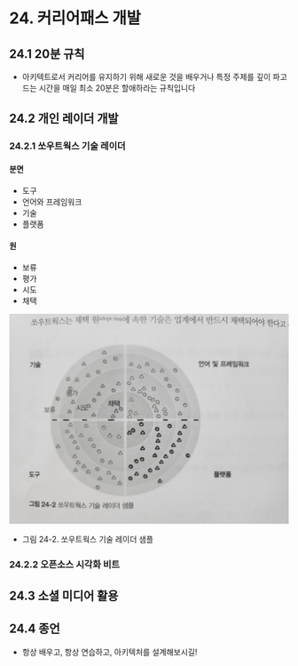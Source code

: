 # 24. 커리어패스 개발

## 24.1 20분 규칙

- 아키텍트로서 커리어를 유지하기 위해 새로운 것을 배우거나 특정 주제를 깊이 파고드는 시간을 매일 최소 20분은 할애하라는 규칙입니다

## 24.2 개인 레이더 개발

### 24.2.1 쏘우트웍스 기술 레이더

#### 분면

- 도구
- 언어와 프레임워크
- 기술
- 플랫폼

#### 원

- 보류
- 평가
- 시도
- 채택

![24-2](./images/24-2.jpeg)

- 그림 24-2. 쏘우트웍스 기술 레이더 샘플

### 24.2.2 오픈소스 시각화 비트

## 24.3 소셜 미디어 활용

## 24.4 종언

- 항상 배우고, 항상 연습하고, 아키텍처를 설계해보시길!
